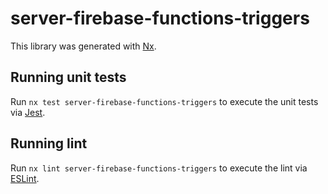 # server-firebase-functions-triggers

This library was generated with [Nx](https://nx.dev).

## Running unit tests

Run `nx test server-firebase-functions-triggers` to execute the unit tests via [Jest](https://jestjs.io).

## Running lint

Run `nx lint server-firebase-functions-triggers` to execute the lint via [ESLint](https://eslint.org/).
